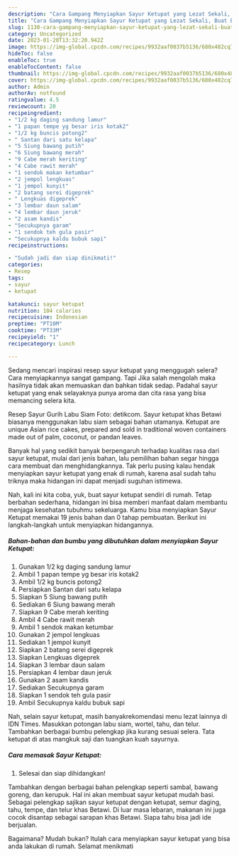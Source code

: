 ```yaml
---
description: "Cara Gampang Menyiapkan Sayur Ketupat yang Lezat Sekali, Buat Buka Puasa}"
title: "Cara Gampang Menyiapkan Sayur Ketupat yang Lezat Sekali, Buat Buka Puasa}"
slug: 1130-cara-gampang-menyiapkan-sayur-ketupat-yang-lezat-sekali-buat-buka-puasa
category: Uncategorized
date: 2023-01-20T13:32:20.942Z
image: https://img-global.cpcdn.com/recipes/9932aaf0037b5136/680x482cq70/sayur-ketupat-foto-resep-utama.jpg
hideToc: false
enableToc: true
enableTocContent: false
thumbnail: https://img-global.cpcdn.com/recipes/9932aaf0037b5136/680x482cq70/sayur-ketupat-foto-resep-utama.jpg
cover: https://img-global.cpcdn.com/recipes/9932aaf0037b5136/680x482cq70/sayur-ketupat-foto-resep-utama.jpg
author: Admin
authorAv: notfound
ratingvalue: 4.5
reviewcount: 20
recipeingredient:
- "1/2 kg daging sandung lamur"
- "1 papan tempe yg besar iris kotak2"
- "1/2 kg buncis potong2"
- " Santan dari satu kelapa"
- "5 Siung bawang putih"
- "6 Siung bawang merah"
- "9 Cabe merah keriting"
- "4 Cabe rawit merah"
- "1 sendok makan ketumbar"
- "2 jempol lengkuas"
- "1 jempol kunyit"
- "2 batang serei digeprek"
- " Lengkuas digeprek"
- "3 lembar daun salam"
- "4 lembar daun jeruk"
- "2 asam kandis"
- "Secukupnya garam"
- "1 sendok teh gula pasir"
- "Secukupnya kaldu bubuk sapi"
recipeinstructions:

- "Sudah jadi dan siap dinikmati!"
categories:
- Resep
tags:
- sayur
- ketupat

katakunci: sayur ketupat 
nutrition: 104 calories
recipecuisine: Indonesian
preptime: "PT10M"
cooktime: "PT33M"
recipeyield: "1"
recipecategory: Lunch

---
```



Sedang mencari inspirasi resep sayur ketupat yang menggugah selera? Cara menyiapkannya sangat gampang. Tapi Jika salah mengolah maka hasilnya tidak akan memuaskan dan bahkan tidak sedap. Padahal sayur ketupat yang enak selayaknya punya aroma dan cita rasa yang bisa memancing selera kita.


Resep Sayur Gurih Labu Siam Foto: detikcom. Sayur ketupat khas Betawi biasanya menggunakan labu siam sebagai bahan utamanya. Ketupat are unique Asian rice cakes, prepared and sold in traditional woven containers made out of palm, coconut, or pandan leaves.

Banyak hal yang sedikit banyak berpengaruh terhadap kualitas rasa dari sayur ketupat, mulai dari jenis bahan, lalu pemilihan bahan segar hingga cara membuat dan menghidangkannya. Tak perlu pusing kalau hendak menyiapkan sayur ketupat yang enak di rumah, karena asal sudah tahu triknya maka hidangan ini dapat menjadi suguhan istimewa.


Nah, kali ini kita coba, yuk, buat sayur ketupat sendiri di rumah. Tetap berbahan sederhana, hidangan ini bisa memberi manfaat dalam membantu menjaga kesehatan tubuhmu sekeluarga. Kamu bisa menyiapkan Sayur Ketupat memakai 19 jenis bahan dan 0 tahap pembuatan. Berikut ini langkah-langkah untuk menyiapkan hidangannya.

<!--inarticleads1-->

##### Bahan-bahan dan bumbu yang dibutuhkan dalam menyiapkan Sayur Ketupat:

1. Gunakan 1/2 kg daging sandung lamur
1. Ambil 1 papan tempe yg besar iris kotak2
1. Ambil 1/2 kg buncis potong2
1. Persiapkan  Santan dari satu kelapa
1. Siapkan 5 Siung bawang putih
1. Sediakan 6 Siung bawang merah
1. Siapkan 9 Cabe merah keriting
1. Ambil 4 Cabe rawit merah
1. Ambil 1 sendok makan ketumbar
1. Gunakan 2 jempol lengkuas
1. Sediakan 1 jempol kunyit
1. Siapkan 2 batang serei digeprek
1. Siapkan  Lengkuas digeprek
1. Siapkan 3 lembar daun salam
1. Persiapkan 4 lembar daun jeruk
1. Gunakan 2 asam kandis
1. Sediakan Secukupnya garam
1. Siapkan 1 sendok teh gula pasir
1. Ambil Secukupnya kaldu bubuk sapi


Nah, selain sayur ketupat, masih banyakrekomendasi menu lezat lainnya di IDN Times. Masukkan potongan labu siam, wortel, tahu, dan telur. Tambahkan berbagai bumbu pelengkap jika kurang sesuai selera. Tata ketupat di atas mangkuk saji dan tuangkan kuah sayurnya. 

<!--inarticleads2-->

##### Cara memasak Sayur Ketupat:


1. Selesai dan siap dihidangkan!

Tambahkan dengan berbagai bahan pelengkap seperti sambal, bawang goreng, dan kerupuk. Hal ini akan membuat sayur ketupat mudah basi. Sebagai pelengkap sajikan sayur ketupat dengan ketupat, semur daging, tahu, tempe, dan telur khas Betawi. Di luar masa lebaran, makanan ini juga cocok disantap sebagai sarapan khas Betawi. Siapa tahu bisa jadi ide berjualan. 

Bagaimana? Mudah bukan? Itulah cara menyiapkan sayur ketupat yang bisa anda lakukan di rumah. Selamat menikmati
